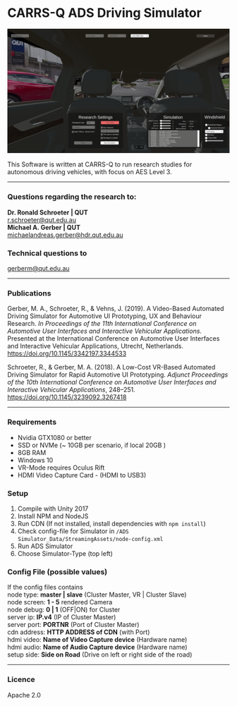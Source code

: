 
# CARRS-Q ADS Driving Simulator

![Main Menue](https://github.com/carrs-q/IVAD-Simulator/blob/master/Documentation/MainMenue.png "CARRSQ ADS Driving Simulator")

This Software is written at CARRS-Q to run research studies for autonomous driving vehicles, 
with focus on AES Level 3. 

---


### Questions regarding the research to:
**Dr. Ronald Schroeter | QUT**    
r.schroeter@qut.edu.au  
**Michael A. Gerber | QUT**  
michaelandreas.gerber@hdr.qut.edu.au  

### Technical questions to
gerberm@qut.edu.au  

---

### Publications
Gerber, M. A., Schroeter, R., & Vehns, J. (2019). A Video-Based Automated Driving Simulator for Automotive UI Prototyping, UX and Behaviour Research. _In Proceedings of the 11th International Conference on Automotive User Interfaces and Interactive Vehicular Applications_. Presented at the International Conference on Automotive User Interfaces and Interactive Vehicular Applications, Utrecht, Netherlands. https://doi.org/10.1145/3342197.3344533

Schroeter, R., & Gerber, M. A. (2018). A Low-Cost VR-Based Automated Driving Simulator for Rapid Automotive UI Prototyping. _Adjunct Proceedings of the 10th International Conference on Automotive User Interfaces and Interactive Vehicular Applications_, 248–251. https://doi.org/10.1145/3239092.3267418

---
### Requirements
* Nvidia GTX1080 or better
* SSD or NVMe (~ 10GB per scenario, if local 20GB )
* 8GB RAM
* Windows 10
* VR-Mode requires Oculus Rift
* HDMI Video Capture Card - (HDMI to USB3)

### Setup
1. Compile with Unity 2017
2. Install NPM and NodeJS
3. Run CDN (If not installed, install dependencies with ```npm install```)
4. Check config-file for Simulator in ```/ADS Simulator_Data/StreamingAssets/node-config.xml```
5. Run ADS Simulator
6. Choose Simulator-Type (top left)

### Config File (possible values)
If the config files contains  
node type: **master | slave** (Cluster Master, VR | Cluster Slave)  
node screen: **1 - 5** rendered Camera   
node debug: **0 | 1** (OFF|ON) for Cluster  
server ip: **IP.v4** (IP of Cluster Master)  
server port: **PORTNR** (Port of Cluster Master)  
cdn address: **HTTP ADDRESS of CDN** (with Port)  
hdmi video: **Name of Video Capture device** (Hardware name)  
hdmi audio: **Name of Audio Capture device** (Hardware name)  
setup side: **Side on Road** (Drive on left or right side of the road)

---
### Licence
Apache 2.0
